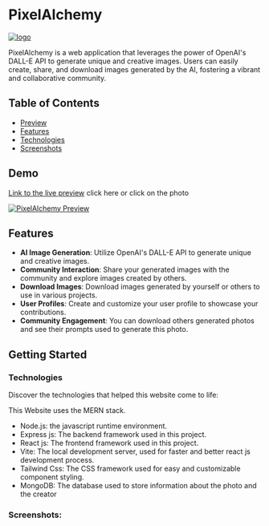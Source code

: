 # PixelAlchemy

[![logo](https://github.com/yusufafify/PixelAlchemy/assets/115397064/52d303c0-8dc4-4924-911d-030dafc5b234)](https://pixel-alchemy.netlify.app/)

PixelAlchemy is a web application that leverages the power of OpenAI's DALL-E API to generate unique and creative images. Users can easily create, share, and download images generated by the AI, fostering a vibrant and collaborative community.

## Table of Contents

- [Preview](#preview)
- [Features](#features)
- [Technologies](#technologies)
- [Screenshots](#screenshots)

## Demo
[Link to the live preview](https://pixel-alchemy.netlify.app/)  click here or click on the photo

[![PixelAlchemy Preview](https://github.com/yusufafify/PixelAlchemy/assets/115397064/99943c01-3c9e-4a62-bf9c-4bfb86c33f74)](https://pixel-alchemy.netlify.app/)

## Features

- **AI Image Generation**: Utilize OpenAI's DALL-E API to generate unique and creative images.
- **Community Interaction**: Share your generated images with the community and explore images created by others.
- **Download Images**: Download images generated by yourself or others to use in various projects.
- **User Profiles**: Create and customize your user profile to showcase your contributions.
- **Community Engagement**: You can download others generated photos and see their prompts used to generate this photo.

## Getting Started

### Technologies

Discover the technologies that helped this website come to life:

This Website uses the MERN stack.

- Node.js: the javascript runtime environment.
- Express js: The backend framework used in this project.
- React js: The frontend framework used in this project.
- Vite: The local development server, used for faster and better react js development process.
- Tailwind Css: The CSS framework used for easy and customizable component styling.
- MongoDB: The database used to store information about the photo and the creator

### Screenshots:

